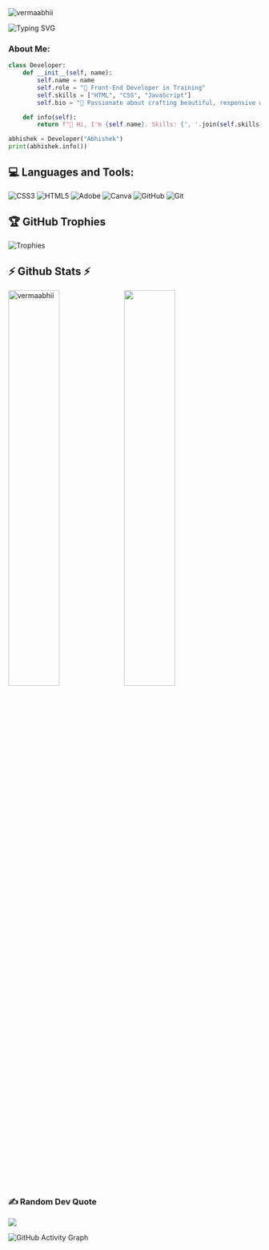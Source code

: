  <div align="left">
      <img src="https://komarev.com/ghpvc/?username=vermaabhii&label=Profile%20views&color=2483f8&style=flat" target="blank" alt="vermaabhii"/> 
</div> 
 
<img class="project-assets-image img-responsive constrained" alt="" src="https://cdna.artstation.com/p/assets/images/images/021/720/920/original/pixel-jeff-mario.gif?1572709433"><br>
<img src="https://readme-typing-svg.demolab.com?font=Fira+Code&size=22&pause=200&color=1E90FF&background=0D1117&width=600&lines=Hi+there+👋,+I'm+Abhishek!;Aspiring+Front-End+Developer🚀;Hi+there+👋,+I'm+Abhishek!;Aspiring+Front-End+Developer🚀;" alt="Typing SVG">
<h3 align="left">About Me:</h3>
 
```python 
class Developer:
    def __init__(self, name):
        self.name = name
        self.role = "🚀 Front-End Developer in Training"
        self.skills = ["HTML", "CSS", "JavaScript"]
        self.bio = "🌟 Passionate about crafting beautiful, responsive web experiences!"

    def info(self):
        return f"👋 Hi, I'm {self.name}. Skills: {', '.join(self.skills)}. {self.bio} Let's build!"

abhishek = Developer("Abhishek")
print(abhishek.info())
```

<h2 align="left" class="heading-element" dir="auto">💻 Languages and Tools:</h2>

![CSS3](https://img.shields.io/badge/css3-%231572B6.svg?style=for-the-badge&logo=css3&logoColor=white) 
![HTML5](https://img.shields.io/badge/html5-%23E34F26.svg?style=for-the-badge&logo=html5&logoColor=white)
![Adobe](https://img.shields.io/badge/adobe-%23FF0000.svg?style=for-the-badge&logo=adobe&logoColor=white)
![Canva](https://img.shields.io/badge/Canva-%2300C4CC.svg?style=for-the-badge&logo=Canva&logoColor=white) 
![GitHub](https://img.shields.io/badge/github-%23121011.svg?style=for-the-badge&logo=github&logoColor=white) 
![Git](https://img.shields.io/badge/git-%23F05033.svg?style=for-the-badge&logo=git&logoColor=white)


## 🏆 GitHub Trophies
![Trophies](https://github-profile-trophy.vercel.app/?username=vermaabhii&theme=onedark)
 
<!-- Github Stats Section -->  
<h2 align="left">⚡ Github Stats ⚡</h2>
<p align=left> 
  <div align=left>
      <img align="center" width="45%" src="https://github-readme-streak-stats.herokuapp.com/?user=vermaabhii&theme=react&border=61dafb&hide_border=true" target="blank" alt="vermaabhii" />
      <img align="center" width="45%" src="https://github-readme-stats.vercel.app/api?username=vermaabhii&show_icons=true&theme=react&border_color=61dafb&hide_border=true" target="blank"/>
   
  </div> 
</p> 
<br>

### ✍️ Random Dev Quote
![](https://quotes-github-readme.vercel.app/api?type=horizontal&theme=radical)  

![GitHub Activity Graph](https://github-readme-activity-graph.vercel.app/graph?username=vermaabhii&theme=github-dark)

